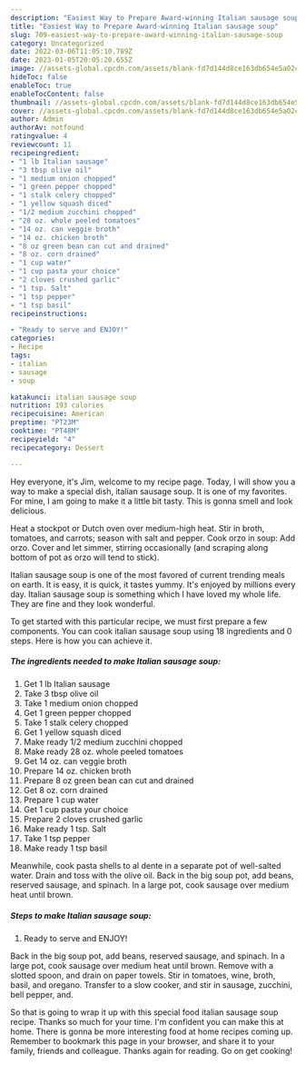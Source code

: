 ```yaml
---
description: "Easiest Way to Prepare Award-winning Italian sausage soup"
title: "Easiest Way to Prepare Award-winning Italian sausage soup"
slug: 709-easiest-way-to-prepare-award-winning-italian-sausage-soup
category: Uncategorized
date: 2022-03-06T11:05:10.789Z
date: 2023-01-05T20:05:20.655Z
image: //assets-global.cpcdn.com/assets/blank-fd7d144d8ce163db654e5a02c40b08a2775adb7897d16e4062681dc7e1b2800f.png
hideToc: false
enableToc: true
enableTocContent: false
thumbnail: //assets-global.cpcdn.com/assets/blank-fd7d144d8ce163db654e5a02c40b08a2775adb7897d16e4062681dc7e1b2800f.png
cover: //assets-global.cpcdn.com/assets/blank-fd7d144d8ce163db654e5a02c40b08a2775adb7897d16e4062681dc7e1b2800f.png
author: Admin
authorAv: notfound
ratingvalue: 4
reviewcount: 11
recipeingredient:
- "1 lb Italian sausage"
- "3 tbsp olive oil"
- "1 medium onion chopped"
- "1 green pepper chopped"
- "1 stalk celery chopped"
- "1 yellow squash diced"
- "1/2 medium zucchini chopped"
- "28 oz. whole peeled tomatoes"
- "14 oz. can veggie broth"
- "14 oz. chicken broth"
- "8 oz green bean can cut and drained"
- "8 oz. corn drained"
- "1 cup water"
- "1 cup pasta your choice"
- "2 cloves crushed garlic"
- "1 tsp. Salt"
- "1 tsp pepper"
- "1 tsp basil"
recipeinstructions:

- "Ready to serve and ENJOY!"
categories:
- Recipe
tags:
- italian
- sausage
- soup

katakunci: italian sausage soup 
nutrition: 193 calories
recipecuisine: American
preptime: "PT23M"
cooktime: "PT48M"
recipeyield: "4"
recipecategory: Dessert

---
```



Hey everyone, it's Jim, welcome to my recipe page. Today, I will show you a way to make a special dish, italian sausage soup. It is one of my favorites. For mine, I am going to make it a little bit tasty. This is gonna smell and look delicious.

Heat a stockpot or Dutch oven over medium-high heat. Stir in broth, tomatoes, and carrots; season with salt and pepper. Cook orzo in soup: Add orzo. Cover and let simmer, stirring occasionally (and scraping along bottom of pot as orzo will tend to stick).

Italian sausage soup is one of the most favored of current trending meals on earth. It is easy, it is quick, it tastes yummy. It's enjoyed by millions every day. Italian sausage soup is something which I have loved my whole life. They are fine and they look wonderful.


To get started with this particular recipe, we must first prepare a few components. You can cook italian sausage soup using 18 ingredients and 0 steps. Here is how you can achieve it.

<!--inarticleads1-->

##### The ingredients needed to make Italian sausage soup:

1. Get 1 lb Italian sausage
1. Take 3 tbsp olive oil
1. Take 1 medium onion chopped
1. Get 1 green pepper chopped
1. Take 1 stalk celery chopped
1. Get 1 yellow squash diced
1. Make ready 1/2 medium zucchini chopped
1. Make ready 28 oz. whole peeled tomatoes
1. Get 14 oz. can veggie broth
1. Prepare 14 oz. chicken broth
1. Prepare 8 oz green bean can cut and drained
1. Get 8 oz. corn drained
1. Prepare 1 cup water
1. Get 1 cup pasta your choice
1. Prepare 2 cloves crushed garlic
1. Make ready 1 tsp. Salt
1. Take 1 tsp pepper
1. Make ready 1 tsp basil


Meanwhile, cook pasta shells to al dente in a separate pot of well-salted water. Drain and toss with the olive oil. Back in the big soup pot, add beans, reserved sausage, and spinach. In a large pot, cook sausage over medium heat until brown. 

<!--inarticleads2-->

##### Steps to make Italian sausage soup:


1. Ready to serve and ENJOY!

Back in the big soup pot, add beans, reserved sausage, and spinach. In a large pot, cook sausage over medium heat until brown. Remove with a slotted spoon, and drain on paper towels. Stir in tomatoes, wine, broth, basil, and oregano. Transfer to a slow cooker, and stir in sausage, zucchini, bell pepper, and. 

So that is going to wrap it up with this special food italian sausage soup recipe. Thanks so much for your time. I'm confident you can make this at home. There is gonna be more interesting food at home recipes coming up. Remember to bookmark this page in your browser, and share it to your family, friends and colleague. Thanks again for reading. Go on get cooking!

